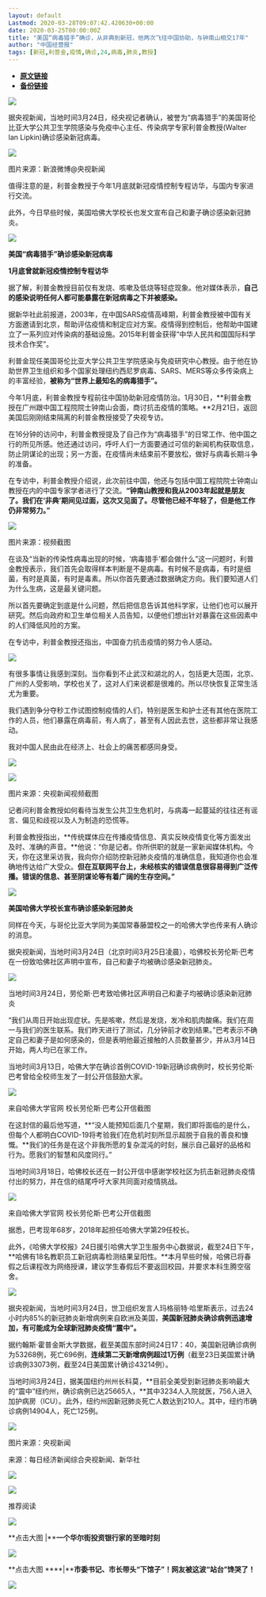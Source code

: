 ```yaml
---
layout: default
Lastmod: 2020-03-28T09:07:42.420630+00:00
date: 2020-03-25T00:00:00Z
title: "美国“病毒猎手”确诊，从非典到新冠，他两次飞往中国协助，与钟南山相交17年"
author: "中国经营报"
tags: [新冠,利普金,疫情,确诊,24,病毒,肺炎,教授]
---
```


* [**原文链接**](https://mp.weixin.qq.com/s/6nSviNucaJb4QLA1pne-ZA)
* [**备份链接**](http://archive.is/Eg5NT)


![](/images/post/5fdb3f87f44cf8ae08d41ad1e0b84841.jpg)

据央视新闻，当地时间3月24日，经央视记者确认，被誉为“病毒猎手”的美国哥伦比亚大学公共卫生学院感染与免疫中心主任、传染病学专家利普金教授(Walter Ian Lipkin)确诊感染新冠病毒。

  

![](/images/post/eaee293780f9819da9d99c21b8216cb3.jpg)

图片来源：新浪微博@央视新闻  

  

值得注意的是，利普金教授于今年1月底就新冠疫情控制专程访华，与国内专家进行交流。

  

此外，今日早些时候，美国哈佛大学校长也发文宣布自己和妻子确诊感染新冠肺炎。

  

![](/images/post/bc3576ff279d80264ac4f6d7a60432f9.jpg)

**美国“病毒猎手”确诊感染新冠病毒**

**1月底曾就新冠疫情控制专程访华**

  

据了解，利普金教授目前仅有发烧、咳嗽及低烧等轻症现象。他对媒体表示，**自己的感染说明任何人都可能暴露在新冠病毒之下并被感染。**

  

据新华社此前报道，2003年，在中国SARS疫情高峰期，利普金教授被中国有关方面邀请到北京，帮助评估疫情和制定应对方案。疫情得到控制后，他帮助中国建立了一系列应对传染病的基础设施。2015年利普金获得“中华人民共和国国际科学技术合作奖”。

  

利普金现任美国哥伦比亚大学公共卫生学院感染与免疫研究中心教授。由于他在协助世界卫生组织和多个国家处理纽约西尼罗病毒、SARS、MERS等众多传染病上的丰富经验，**被称为“世界上最知名的病毒猎手”。**

  

今年1月底，利普金教授专程前往中国协助新冠疫情防治。1月30日，**利普金教授在广州跟中国工程院院士钟南山会面，商讨抗击疫情的策略。**2月21日，返回美国后刚刚结束隔离的利普金教授接受了央视专访。

  

在16分钟的访问中，利普金教授提及了自己作为“病毒猎手”的日常工作、他中国之行的所见所感。他还通过访问，呼吁人们一方面要通过可信的新闻机构获取信息，防止阴谋论的出现；另一方面，在疫情尚未结束前不要放松，做好与病毒长期斗争的准备。

  

在专访中，利普金教授介绍说，此次前往中国，他还与包括中国工程院院士钟南山教授在内的中国专家学者进行了交流。**“钟南山教授和我从2003年起就是朋友了。我们在‘非典’期间见过面，这次又见面了。尽管他已经不年轻了，但是他工作仍非常努力。”**

  

![](/images/post/efcc604e11479d40c1f3171750e26f0e.jpg)

图片来源：视频截图

  

在谈及“当新的传染性病毒出现的时候，‘病毒猎手’都会做什么”这一问题时，利普金教授表示，我们首先会取得样本判断是不是病毒。有时候不是病毒，有时是细菌，有时是真菌，有时是毒素。所以你首先要通过数据确定方向。我们要知道人们为什么生病，这是最关键问题。

  

所以首先要确定到底是什么问题，然后把信息告诉其他科学家，让他们也可以展开研究。然后向政府和卫生单位相关人员告知，以便他们想出针对暴露在这些因素中的人们降低风险的方案。

  

在专访中，利普金教授还指出，中国奋力抗击疫情的努力令人感动。

  

![](/images/post/724c89956ea89dee673f6f20e70458ce.jpg)

有很多事情让我感到深刻。当你看到不止武汉和湖北的人，包括更大范围，北京、广州的人受影响，学校也关了，这对人们来说都是很难的。所以尽快恢复正常生活尤为重要。  

  

我们遇到争分夺秒工作试图控制疫情的人们，特别是医生和护士还有其他在医院工作的人员，他们暴露在病毒前，有人病了，甚至有人因此去世，这些都非常让我感动。  

  

我对中国人民由此在经济上、社会上的痛苦都感同身受。

![](/images/post/d18bddb2a0dd00f497f6c34901a034c9.jpg)

  

![](/images/post/62f07b0286f985f264d4757eb16e75c1.jpg)

图片来源：央视新闻视频截图

  

记者问利普金教授如何看待当发生公共卫生危机时，与病毒一起蔓延的往往还有谣言、偏见和歧视以及人为制造的恐慌等。

  

利普金教授指出，**传统媒体应在传播疫情信息、真实反映疫情变化等方面发出及时、准确的声音。**他说：“你是记者。你所供职的就是一家新闻媒体机构。今天，你在这里采访我，我向你介绍防控新冠肺炎疫情的准确信息，我知道你也会准确地传达给广大受众。**但在互联网平台上，未经核实的错误信息很容易得到广泛传播。错误的信息、甚至阴谋论等有着广阔的生存空间。”**

**![](/images/post/bc3576ff279d80264ac4f6d7a60432f9.jpg)**

**美国哈佛大学校长宣布确诊感染新冠肺炎**

  

同样在今天，与哥伦比亚大学同为美国常春藤盟校之一的哈佛大学也传来有人确诊的消息。

  

据央视新闻，当地时间3月24日（北京时间3月25日凌晨），哈佛校长劳伦斯·巴考在一份致哈佛社区声明中宣布，自己和妻子均被确诊感染新冠肺炎。

  

![](/images/post/ce8cf081f2d6d6d2d2235b4f2955ba49.jpg)

当地时间3月24日，劳伦斯·巴考致哈佛社区声明自己和妻子均被确诊感染新冠肺炎

  

“我们从周日开始出现症状。先是咳嗽，然后是发烧，发冷和肌肉酸痛。我们在周一与我们的医生联系。我们昨天进行了测试，几分钟前才收到结果。”巴考表示不确定自己和妻子是如何感染的，但是表明他最近接触的人员数量甚少，并从3月14日开始，两人均已在家工作。

  

当地时间3月13日，哈佛大学在确诊首例COVID-19新冠确诊病例时，校长劳伦斯·巴考曾给全校师生发了一封公开信鼓励大家。  

  

![](/images/post/8a9cce5f30bb3453a598ea607e121974.jpg)

来自哈佛大学官网 校长劳伦斯·巴考公开信截图

  

在这封信的最后他写道，**“没人能预知后面几个星期，我们即将面临的是什么，但每个人都明白COVID-19将考验我们在危机时刻所显示超脱于自我的善良和慷慨。**我们的任务是在这个非我所愿的复杂混沌的时刻，展示自己最好的品格和行为。愿我们的智慧和风度同行。”

  

当地时间3月18日，哈佛校长还在一封公开信中感谢学校社区为抗击新冠肺炎疫情付出的努力，并在信的结尾呼吁大家共同面对疫情挑战。

  

![](/images/post/070d1c90c5e4658a2001a4b8f0543634.jpg)

来自哈佛大学官网 校长劳伦斯·巴考公开信截图

  

据悉，巴考现年68岁，2018年起担任哈佛大学第29任校长。

  

此外，《哈佛大学校报》24日援引哈佛大学卫生服务中心数据说，截至24日下午，**哈佛有18名教职员工新冠病毒检测结果呈阳性。**本月早些时候，哈佛已将春假之后课程改为网络授课，建议学生春假后不要返回校园，并要求本科生腾空宿舍。

  

![](/images/post/bc3576ff279d80264ac4f6d7a60432f9.jpg)

  

据央视新闻，当地时间3月24日，世卫组织发言人玛格丽特·哈里斯表示，过去24小时内85%的新冠肺炎新增病例来自欧洲及美国，**美国新冠肺炎确诊病例迅速增加，有可能成为全球新冠肺炎疫情“震中”。**

  

据约翰斯·霍普金斯大学数据，截至美国东部时间24日17：40，美国新冠确诊病例为53268例，死亡696例，**连续第二天新增病例超过1万例**（截至23日美国累计确诊病例33073例，截至24日美国累计确诊43214例）。

  

当地时间3月24日，据美国纽约州州长科莫，**目前全美受到新冠肺炎影响最大的“震中”纽约州，确诊病例已达25665人，**其中3234人入院就医，756人进入加护病房（ICU）。此外，纽约州因新冠肺炎死亡人数达到210人。其中，纽约市确诊病例14904人，死亡125例。

  

![](/images/post/2a9cdd114a2dbfb2eca0f9a786f2f2b0.jpg)

图片来源：央视新闻

  

来源：每日经济新闻综合央视新闻、新华社

  

[![](/images/post/c2249a13ced555acfcf85a0a1f9aea19.jpg)](https://e.vhall.com/subject/view/599011308)

  

![](/images/post/43b7a57fd045be64890b8526d60a1277.jpg)

  

推荐阅读

[![](/images/post/b7a5ba8b3091b0eee59c67fef18e2dff.jpg)](http://mp.weixin.qq.com/s?__biz=MjA5NTMyOTMwMQ==&mid=2651973947&idx=1&sn=b80ef4f614ebebd50ce9d106c66ebc41&chksm=4f3e8e41784907575b53f796c820d1713602ec7476aa09ad6febdf7f88b4222612ec1e9dee52&scene=21#wechat_redirect)

**点击大图 |****一个华尔街投资银行家的至暗时刻**  

  

[![](/images/post/9b84291b5f50db51ce4466dcbc72c54e.jpg)](http://mp.weixin.qq.com/s?__biz=MjA5NTMyOTMwMQ==&mid=2651973951&idx=1&sn=38a85a1c9be5947097a94794394b9d24&chksm=4f3e8e4578490753e03fc089708175970f008012661f295b8ba7fd1092b3042e51b00c53868f&scene=21#wechat_redirect)

**点击大图 ****|****市委书记、市长带头“下馆子”！网友被这波“站台”馋哭了！**  

  

![](/images/post/f3501c0a0df0124df45b227b216c07a4.jpg)

